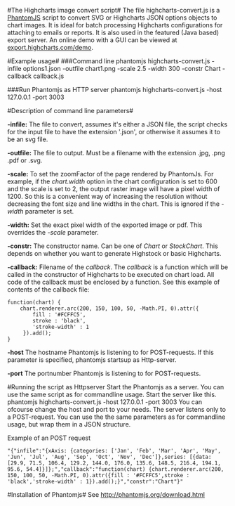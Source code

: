 #The Highcharts image convert script#
The file highcharts-convert.js is a [PhantomJS](http://phantomjs.org/) script to convert SVG or Highcharts JSON options objects to chart images. It is ideal for batch processing Highcharts configurations for attaching to emails or reports. It is also used in the featured (Java based) export server. An online demo with a GUI can be viewed at [export.highcharts.com/demo](http://export.highcharts.com/demo).

#Example usage#
###Command line
	phantomjs highcharts-convert.js -infile options1.json -outfile chart1.png -scale 2.5 -width 300 -constr Chart -callback callback.js

###Run Phantomjs as HTTP server
	phantomjs highcharts-convert.js -host 127.0.0.1 -port 3003


#Description of command line parameters#

**-infile:** The file to convert, assumes it's either a JSON file, the script checks for the input file to have the extension '.json', or otherwise it assumes it to be an svg file.

**-outfile:** The file to output. Must be a filename with the extension .jpg, .png .pdf or .svg.

**-scale:** To set the zoomFactor of the page rendered by PhantomJs. For example, if the _chart.width_ option in the chart configuration is set to 600 and the scale is set to 2, the output raster image will have a pixel width of 1200. So this is a convenient way of increasing the resolution without decreasing the font size and line widths in the chart. This is ignored if the _-width_ parameter is set.

**-width:** Set the exact pixel width of the exported image or pdf. This overrides the _-scale_ parameter.

**-constr:** The constructor name. Can be one of _Chart_ or _StockChart_. This depends on whether you want to generate Highstock or basic Highcharts.

**-callback:** Filename of the _callback_. The _callback_ is a function which will be called in the constructor of Highcharts to be executed on chart load. All code of the callback must be enclosed by a function. See this example of contents of the callback file:

	function(chart) {
	    chart.renderer.arc(200, 150, 100, 50, -Math.PI, 0).attr({
	        fill : '#FCFFC5',
	        stroke : 'black',
	        'stroke-width' : 1
	     }).add();
	}

**-host** The hostname Phantomjs is listening to for POST-requests. If this parameter is specified, phantomjs startsup as Http-server.

**-port** The portnumber Phantomjs is listening to for POST-requests.

#Running the script as Httpserver
Start the Phantomjs as a server. You can use the same script as for commandline usage. Start the server like this.
	phantomjs highcharts-convert.js -host 127.0.0.1 -port 3003
You can ofcourse change the host and port to your needs. The server listens only to a POST-request. You can use the the same parameters as for commandline usage, but wrap them in a JSON structure.

Example of an POST request

	"{"infile":"{xAxis: {categories: ['Jan', 'Feb', 'Mar', 'Apr', 'May', 'Jun', 'Jul', 'Aug', 'Sep', 'Oct', 'Nov', 'Dec']},series: [{data: [29.9, 71.5, 106.4, 129.2, 144.0, 176.0, 135.6, 148.5, 216.4, 194.1, 95.6, 54.4]}]};","callback":"function(chart) {chart.renderer.arc(200, 150, 100, 50, -Math.PI, 0).attr({fill : '#FCFFC5',stroke : 'black','stroke-width' : 1}).add();}","constr":"Chart"}"

#Installation of Phantomjs#
See http://phantomjs.org/download.html
